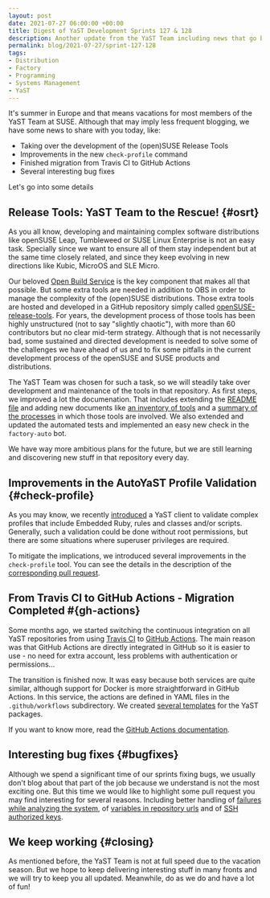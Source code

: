```yaml
---
layout: post
date: 2021-07-27 06:00:00 +00:00
title: Digest of YaST Development Sprints 127 & 128
description: Another update from the YaST Team including news that go beyond the scope of YaST
permalink: blog/2021-07-27/sprint-127-128
tags:
- Distribution
- Factory
- Programming
- Systems Management
- YaST
---
```


It's summer in Europe and that means vacations for most members of the YaST Team at SUSE. Although
that may imply less frequent blogging, we have some news to share with you today, like:

- Taking over the development of the (open)SUSE Release Tools
- Improvements in the new `check-profile` command
- Finished migration from Travis CI to GitHub Actions
- Several interesting bug fixes

Let's go into some details

## Release Tools: YaST Team to the Rescue! {#osrt}

As you all know, developing and maintaining complex software distributions like openSUSE Leap,
Tumbleweed or SUSE Linux Enterprise is not an easy task. Specially since we want to ensure all of
them stay independent but at the same time closely related, and since they keep evolving in new
directions like Kubic, MicroOS and SLE Micro.

Our beloved [Open Build Service](https://openbuildservice.org/) is the key component that makes all
that possible. But some extra tools are needed in addition to OBS in order to manage the complexity
of the (open)SUSE distributions. Those extra tools are hosted and developed in a GitHub repository
simply called [openSUSE-release-tools](https://github.com/openSUSE/openSUSE-release-tools). For
years, the development process of those tools has been highly unstructured (not to say "slightly
chaotic"), with more than 60 contributors but no clear mid-term strategy. Although that is not
necessarily bad, some sustained and directed development is needed to solve some of the challenges
we have ahead of us and to fix some pitfalls in the current development process of the openSUSE and
SUSE products and distributions.

The YaST Team was chosen for such a task, so we will steadily take over development and maintenance
of the tools in that repository. As first steps, we improved a lot the documenation. That includes
extending the [README
file](https://github.com/openSUSE/openSUSE-release-tools/blob/master/README.md) and adding new
documents like [an inventory of
tools](https://github.com/openSUSE/openSUSE-release-tools/blob/master/CONTENTS.md) and a [summary of
the processes](https://github.com/openSUSE/openSUSE-release-tools/blob/master/docs/processes.md) in
which those tools are involved. We also extended and updated the automated tests and implemented
an easy new check in the `factory-auto` bot.

We have way more ambitious plans for the future, but we are still learning and discovering new stuff
in that repository every day.

## Improvements in the AutoYaST Profile Validation {#check-profile}

As you may know, we recently [introduced]({{site.baseurl}}/blog/2021-06-01/sprint-124) a YaST client
to validate complex profiles that include Embedded Ruby, rules and classes and/or scripts.
Generally, such a validation could be done without root permissions, but there are some situations
where superuser privileges are required.

To mitigate the implications, we introduced several improvements in the `check-profile` tool. You
can see the details in the description of the [corresponding pull
request](https://github.com/yast/yast-autoinstallation/pull/773).

## From Travis CI to GitHub Actions - Migration Completed #{gh-actions}

Some months ago, we started switching the continuous integration on all YaST repositories from using
[Travis CI](https://travis-ci.com/) to [GitHub Actions](https://github.com/features/actions). The
main reason was that GitHub Actions are directly integrated in GitHub so it is easier to use - no
need for extra account, less problems with authentication or permissions...

The transition is finished now. It was easy because both services are quite similar, although
support for Docker is more straightforward in GitHub Actions. In this service, the actions are
defined in YAML files in the `.github/workflows` subdirectory. We created [several
templates](https://github.com/yast/.github/tree/master/workflow-templates) for the YaST packages.

If you want to know more, read the [GitHub Actions
documentation](https://docs.github.com/en/actions).

## Interesting bug fixes {#bugfixes}

Although we spend a significant time of our sprints fixing bugs, we usually don't blog about that
part of the job because we understand is not the most exciting one. But this time we would like to
highlight some pull request you may find interesting for several reasons. Including better handling
of [failures while analyzing the system](https://github.com/yast/yast-users/pull/317), of [variables
in repository urls](https://github.com/yast/yast-yast2/pull/1183) and of [SSH authorized
keys](https://github.com/yast/yast-users/pull/320).

## We keep working {#closing}

As mentioned before, the YaST Team is not at full speed due to the vacation season. But we hope to
keep delivering interesting stuff in many fronts and we will try to keep you all updated. Meanwhile,
do as we do and have a lot of fun!
